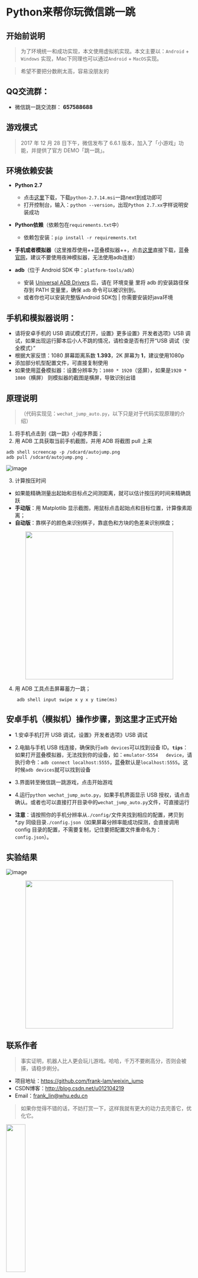 # Python来帮你玩微信跳一跳


## **开始前说明**
> 为了环境统一和成功实现，本文使用虚拟机实现。本文主要以：`Android` + `Windows` 实现，Mac下同理也可以通过`Android` + `MacOS`实现。

> 希望不要把分数刷太高，容易没朋友的

## **QQ交流群：**
* 微信跳一跳交流群：  **657588688**


## 游戏模式
> 2017 年 12 月 28 日下午，微信发布了 6.6.1 版本，加入了「小游戏」功能，并提供了官方 DEMO「跳一跳」。


##  **环境依赖安装**
- **Python 2.7**
    * 点击[这里](https://www.python.org/ftp/python/2.7.14/python-2.7.14.msi)下载，下载`python-2.7.14.msi`一路next到成功即可
    * 打开控制台，输入：`python --version`，出现`Python 2.7.xx`字样说明安装成功

- **Python依赖**（依赖包在`requirements.txt`中）
    *   依赖包安装：`pip install -r requirements.txt`

- **手机或者模拟器**（这里推荐使用++蓝叠模拟器++，点击[这里](http://202.114.96.192/aliosscdn.bluestacks.cn/package/BlueStacksGPSetup.exe)直接下载，蓝叠[官网](http://www.bluestacks.cn/)，建议不要使用夜神模拟器，无法使用adb连接）

- **adb**（位于 Android SDK 中：`platform-tools/adb`）
    *   安装 [Universal ADB Drivers](https://adb.clockworkmod.com/) 后，请在 环境变量 里将 adb 的安装路径保存到 PATH 变量里，确保 `adb` 命令可以被识别到。
    *   或者你也可以安装完整版Android SDK包 | 你需要安装好java环境



## **手机和模拟器说明：**
  * 请将安卓手机的 USB 调试模式打开，设置》更多设置》开发者选项》USB 调试，如果出现运行脚本后小人不跳的情况，请检查是否有打开“USB 调试（安全模式）”
  * 根据大家反馈：1080 屏幕距离系数 **1.393**，2K 屏幕为 **1**，建议使用1080p
  * 添加部分机型配置文件，可直接复制使用
  * 如果使用蓝叠模拟器：设置分辨率为：`1080 * 1920`（竖屏），如果是`1920 * 1080`（横屏） 则模拟器的截图是横屏，导致识别出错



## 原理说明
> （代码实现见：`wechat_jump_auto.py`，以下只是对于代码实现原理的介绍）

1. 将手机点击到《跳一跳》小程序界面；
2. 用 ADB 工具获取当前手机截图，并用 ADB 将截图 pull 上来

```shell
adb shell screencap -p /sdcard/autojump.png
adb pull /sdcard/autojump.png .
```
![image](https://raw.githubusercontent.com/frank-lam/weixin_jump/master/images/jump_trace.png)


3. 计算按压时间
  * 如果能精确测量出起始和目标点之间测距离，就可以估计按压的时间来精确跳跃
  * **手动版**：用 Matplotlib 显示截图，用鼠标点击起始点和目标位置，计算像素距离；
  * **自动版**：靠棋子的颜色来识别棋子，靠底色和方块的色差来识别棋盘；

<div align=center>
<img width="400" src="https://raw.githubusercontent.com/frank-lam/weixin_jump/master/images/jump_distance.png"/>
</div>



4. 用 ADB 工具点击屏幕蓄力一跳；

```shell
    adb shell input swipe x y x y time(ms)
```



## 安卓手机（模拟机）操作步骤，到这里才正式开始

- 1.安卓手机打开 USB 调试，设置》开发者选项》USB 调试

- 2.电脑与手机 USB 线连接，确保执行`adb devices`可以找到设备 ID。**`tips`**：如果打开蓝叠模拟器，无法找到你的设备，如：`emulator-5554   device`，请执行命令：`adb connect localhost:5555`，蓝叠默认是`localhost:5555`。这时候`adb devices`就可以找到设备
- 3.界面转至微信跳一跳游戏，点击开始游戏

- 4.运行`python wechat_jump_auto.py`，如果手机界面显示 USB 授权，请点击确认。或者也可以直接打开目录中的`wechat_jump_auto.py`文件，可直接运行

- **注意**：请按照你的手机分辨率从`./config/`文件夹找到相应的配置，拷贝到 *.py 同级目录`./config.json`（如果屏幕分辨率能成功探测，会直接调用 config 目录的配置，不需要复制，记住要把配置文件重命名为：`config.json`）。



## 实验结果
![image](https://raw.githubusercontent.com/frank-lam/weixin_jump/master/images/result.jpg)


<div align=center>
<img width="400" src="https://raw.githubusercontent.com/frank-lam/weixin_jump/master/images/result_rank.png"/>
</div>

## 联系作者
> 事实证明，机器人比人更会玩儿游戏。哈哈，千万不要刷高分，否则会被揍，请稳步刷分。
- 项目地址：https://github.com/frank-lam/weixin_jump
- CSDN博客：http://blog.csdn.net/u012104219
- Email：frank_lin@whu.edu.cn

> 如果你觉得不错的话，不妨打赏一下，这样我就有更大的动力去完善它，优化它。


<img width="32%" src="https://raw.githubusercontent.com/frank-lam/weixin_jump/master/images/tipping.jpg"/>
